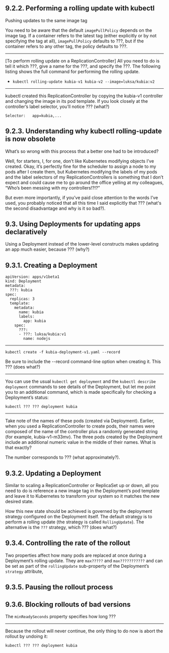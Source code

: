 ## 9.2.2. Performing a rolling update with kubectl


Pushing updates to the same image tag

You need to be aware that the default `imagePullPolicy` depends on the image tag. If a container refers to the latest tag (either explicitly or by not specifying the tag at all), `imagePullPolicy` defaults to ???, but if the container refers to any other tag, the policy defaults to ???.

***

[To perform rolling update on a ReplicationController] All you need to do is tell it which ???, give a name for the ???, and specify the ???. The following listing shows the full command for performing the rolling update.
- `kubectl rolling-update kubia-v1 kubia-v2 --image=luksa/kubia:v2`

***

kubectl created this ReplicationController by copying the kubia-v1 controller and changing the image in its pod template. If you look closely at the controller’s label selector, you’ll notice ??? (what?)

    Selector:   app=kubia,...

## 9.2.3. Understanding why kubectl rolling-update is now obsolete

What’s so wrong with this process that a better one had to be introduced?

Well, for starters, I, for one, don’t like Kubernetes modifying objects I’ve created. Okay, it’s perfectly fine for the scheduler to assign a node to my pods after I create them, but Kubernetes modifying the labels of my pods and the label selectors of my ReplicationControllers is something that I don’t expect and could cause me to go around the office yelling at my colleagues, “Who’s been messing with my controllers!?!?”

But even more importantly, if you’ve paid close attention to the words I’ve used, you probably noticed that all this time I said explicitly that ??? (what's the second disadvantage and why is it so bad?).

## 9.3. Using Deployments for updating apps declaratively

Using a Deployment instead of the lower-level constructs makes updating an app much easier, because ??? (why?)

## 9.3.1. Creating a Deployment

```
apiVersion: apps/v1beta1          
kind: Deployment                  
metadata:
  ???: kubia                     
spec:
  replicas: 3
  template:
    metadata:
      name: kubia
      labels:
        app: kubia
    spec:
      ???:
      - ???: luksa/kubia:v1
        name: nodejs
```

***

`kubectl create -f kubia-deployment-v1.yaml --record`

Be sure to include the --record command-line option when creating it. This ??? (does what?)

***

You can use the usual `kubectl get deployment` and the `kubectl describe deployment` commands to see details of the Deployment, but let me point you to an additional command, which is made specifically for checking a Deployment’s status:

`kubectl ??? ??? deployment kubia`

***

Take note of the names of these pods (created via Deployment). Earlier, when you used a ReplicationController to create pods, their names were composed of the name of the controller plus a randomly generated string (for example, kubia-v1-m33mv). The three pods created by the Deployment include an additional numeric value in the middle of their names. What is that exactly?


The number corresponds to ??? (what approximately?).

## 9.3.2. Updating a Deployment

Similar to scaling a ReplicationController or ReplicaSet up or down, all you need to do is reference a new image tag in the Deployment’s pod template and leave it to Kubernetes to transform your system so it matches the new desired state.

How this new state should be achieved is governed by the deployment strategy configured on the Deployment itself. The default strategy is to perform a rolling update (the strategy is called `RollingUpdate`). The alternative is the `???` strategy, which ??? (does what?)

## 9.3.4. Controlling the rate of the rollout

Two properties affect how many pods are replaced at once during a Deployment’s rolling update. They are `max?????` and `max???????????` and can be set as part of the `rollingUpdate` sub-property of the Deployment’s `strategy` attribute,


## 9.3.5. Pausing the rollout process

## 9.3.6. Blocking rollouts of bad versions

The `minReadySeconds` property specifies how long ???

***

Because the rollout will never continue, the only thing to do now is abort the rollout by undoing it:

`kubectl ??? ??? deployment kubia`
